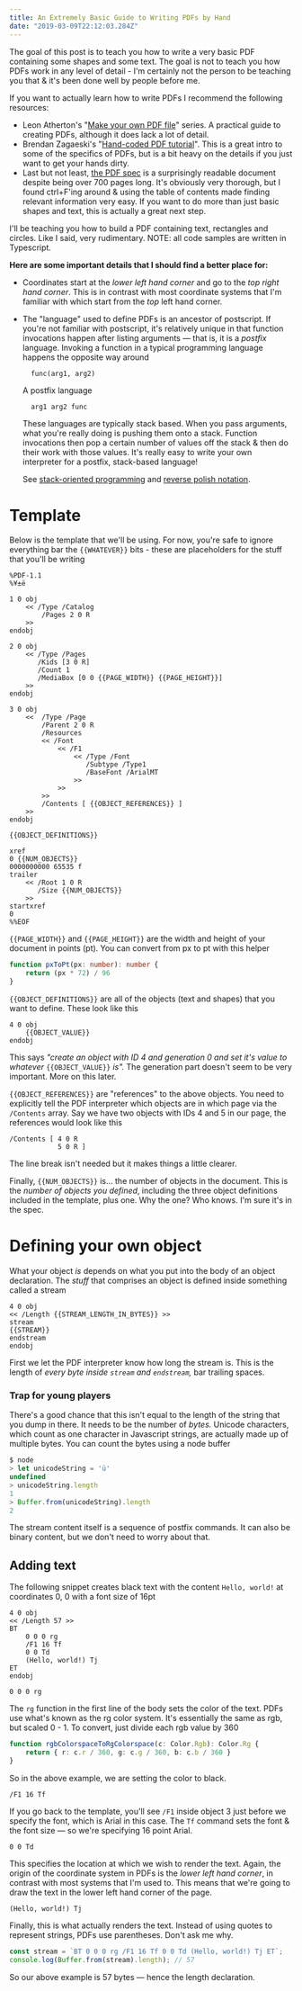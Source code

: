 ```yaml
---
title: An Extremely Basic Guide to Writing PDFs by Hand
date: "2019-03-09T22:12:03.284Z"
---
```


The goal of this post is to teach you how to write a very basic PDF containing some shapes and some text. The goal is not to teach you how PDFs work in any level of detail - I'm certainly not the person to be teaching you that & it's been done well by people before me.

If you want to actually learn how to write PDFs I recommend the following resources:

- Leon Atherton's "[Make your own PDF file](https://blog.idrsolutions.com/2013/01/understanding-the-pdf-file-format-overview/#helloworld)" series. A practical guide to creating PDFs, although it does lack a lot of detail.
- Brendan Zagaeski's "[Hand-coded PDF tutorial](https://brendanzagaeski.appspot.com/0005.html)". This is a great intro to some of the specifics of PDFs, but is a bit heavy on the details if you just want to get your hands dirty.
- Last but not least, [the PDF spec](https://www.adobe.com/content/dam/acom/en/devnet/pdf/pdfs/PDF32000_2008.pdf) is a surprisingly readable document despite being over 700 pages long. It's obviously very thorough, but I found ctrl+F'ing around & using the table of contents made finding relevant information very easy. If you want to do more than just basic shapes and text, this is actually a great next step.

I'll be teaching you how to build a PDF containing text, rectangles and circles. Like I said, very rudimentary. NOTE: all code samples are written in Typescript.

**Here are some important details that I should find a better place for:**

- Coordinates start at the _lower left hand corner_ and go to the _top right hand corner_. This is in contrast with most coordinate systems that I'm familiar with which start from the _top_ left hand corner.
- The "language" used to define PDFs is an ancestor of postscript. If you're not familiar with postscript, it's relatively unique in that function invocations happen after listing arguments — that is, it is a _postfix_ language. Invoking a function in a typical programming language happens the opposite way around

        func(arg1, arg2)

  A postfix language

        arg1 arg2 func

  These languages are typically stack based. When you pass arguments, what you're really doing is pushing them onto a stack. Function invocations then pop a certain number of values off the stack & then do their work with those values. It's really easy to write your own interpreter for a postfix, stack-based language!

  See [stack-oriented programming](https://en.wikipedia.org/wiki/Stack-oriented_programming) and [reverse polish notation](https://en.wikipedia.org/wiki/Reverse_Polish_notation).

# Template

Below is the template that we'll be using. For now, you're safe to ignore everything bar the `{{WHATEVER}}` bits - these are placeholders for the stuff that you'll be writing

```
%PDF-1.1
%¥±ë

1 0 obj
    << /Type /Catalog
        /Pages 2 0 R
    >>
endobj

2 0 obj
    << /Type /Pages
       /Kids [3 0 R]
       /Count 1
       /MediaBox [0 0 {{PAGE_WIDTH}} {{PAGE_HEIGHT}}]
    >>
endobj

3 0 obj
    <<  /Type /Page
        /Parent 2 0 R
        /Resources
        << /Font
            << /F1
                << /Type /Font
                   /Subtype /Type1
                   /BaseFont /ArialMT
                >>
            >>
        >>
        /Contents [ {{OBJECT_REFERENCES}} ]
    >>
endobj

{{OBJECT_DEFINITIONS}}

xref
0 {{NUM_OBJECTS}}
0000000000 65535 f
trailer
    << /Root 1 0 R
       /Size {{NUM_OBJECTS}}
    >>
startxref
0
%%EOF
```

`{{PAGE_WIDTH}}` and `{{PAGE_HEIGHT}}` are the width and height of your document in points (pt). You can convert from px to pt with this helper

```typescript
function pxToPt(px: number): number {
    return (px * 72) / 96
}
```

`{{OBJECT_DEFINITIONS}}` are all of the objects (text and shapes) that you want to define. These look like this

```
4 0 obj
    {{OBJECT_VALUE}}
endobj
```

This says _"create an object with ID 4 and generation 0 and set it's value to whatever_ `{{OBJECT_VALUE}}` _is"._ The generation part doesn't seem to be very important. More on this later.

`{{OBJECT_REFERENCES}}` are "references" to the above objects. You need to explicitly tell the PDF interpreter which objects are in which page via the `/Contents` array. Say we have two objects with IDs 4 and 5 in our page, the references would look like this

```
/Contents [ 4 0 R
            5 0 R ]
```

The line break isn't needed but it makes things a little clearer.

Finally, `{{NUM_OBJECTS}}` is... the number of objects in the document. This is the _number of objects you defined_, including the three object definitions included in the template, plus one. Why the one? Who knows. I'm sure it's in the spec.

# Defining your own object

What your object _is_ depends on what you put into the body of an object declaration. The _stuff_ that comprises an object is defined inside something called a stream

```
4 0 obj
<< /Length {{STREAM_LENGTH_IN_BYTES}} >>
stream
{{STREAM}}
endstream
endobj
```

First we let the PDF interpreter know how long the stream is. This is the length of _every byte inside `stream` and `endstream`,_ bar trailing spaces.

### Trap for young players

There's a good chance that this isn't equal to the length of the string that you dump in there. It needs to be the number of _bytes._ Unicode characters, which count as one character in Javascript strings, are actually made up of multiple bytes. You can count the bytes using a node buffer

```typescript
$ node
> let unicodeString = 'ü'
undefined
> unicodeString.length
1
> Buffer.from(unicodeString).length
2
```

The stream content itself is a sequence of postfix commands. It can also be binary content, but we don't need to worry about that.

## Adding text

The following snippet creates black text with the content `Hello, world!` at coordinates 0, 0 with a font size of 16pt

```
4 0 obj
<< /Length 57 >>
BT
    0 0 0 rg
    /F1 16 Tf
    0 0 Td
    (Hello, world!) Tj
ET
endobj
```

`0 0 0 rg`

The `rg` function in the first line of the body sets the color of the text. PDFs use what's known as the rg color system. It's essentially the same as rgb, but scaled 0 - 1. To convert, just divide each rgb value by 360

```typescript
function rgbColorspaceToRgColorspace(c: Color.Rgb): Color.Rg {
    return { r: c.r / 360, g: c.g / 360, b: c.b / 360 }
}
```

So in the above example, we are setting the color to black.

`/F1 16 Tf`

If you go back to the template, you'll see `/F1` inside object 3 just before we specify the font, which is Arial in this case. The `Tf` command sets the font & the font size — so we're specifying 16 point Arial.

`0 0 Td`

This specifies the location at which we wish to render the text. Again, the origin of the coordinate system in PDFs is the _lower left hand corner_, in contrast with most systems that I'm used to. This means that we're going to draw the text in the lower left hand corner of the page.

`(Hello, world!) Tj`

Finally, this is what actually renders the text. Instead of using quotes to represent strings, PDFs use parentheses. Don't ask me why.

```typescript
const stream = `BT 0 0 0 rg /F1 16 Tf 0 0 Td (Hello, world!) Tj ET`;
console.log(Buffer.from(stream).length); // 57
```

So our above example is 57 bytes — hence the length declaration.
